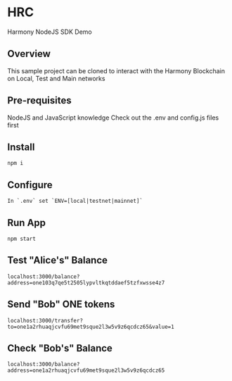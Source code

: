 # HRC
Harmony NodeJS SDK Demo

## Overview
This sample project can be cloned to interact with the Harmony Blockchain on Local, Test and Main networks

## Pre-requisites
NodeJS and JavaScript knowledge
Check out the .env and config.js files first

## Install
```
npm i
```
## Configure
```
In `.env` set `ENV=[local|testnet|mainnet]`
```
## Run App
```
npm start
```
## Test "Alice's" Balance 
```
localhost:3000/balance?address=one103q7qe5t2505lypvltkqtddaef5tzfxwsse4z7
```
## Send "Bob" ONE tokens
```
localhost:3000/transfer?to=one1a2rhuaqjcvfu69met9sque2l3w5v9z6qcdcz65&value=1
```
## Check "Bob's" Balance
```
localhost:3000/balance?address=one1a2rhuaqjcvfu69met9sque2l3w5v9z6qcdcz65
```